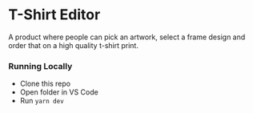 # T-Shirt Editor

A product where people can pick an artwork, select a frame design and order that on a high quality t-shirt print.

### Running Locally

- Clone this repo
- Open folder in VS Code
- Run `yarn dev`
